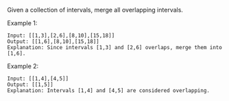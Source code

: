 Given a collection of intervals, merge all overlapping intervals.

Example 1:

~~~
Input: [[1,3],[2,6],[8,10],[15,18]]
Output: [[1,6],[8,10],[15,18]]
Explanation: Since intervals [1,3] and [2,6] overlaps, merge them into [1,6].
~~~

Example 2:

~~~
Input: [[1,4],[4,5]]
Output: [[1,5]]
Explanation: Intervals [1,4] and [4,5] are considered overlapping.
~~~
